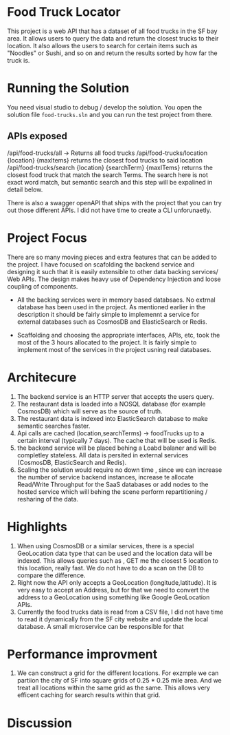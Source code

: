 # Food Truck Locator
This project is a web API that has a dataset of all food trucks in the SF bay area. It allows users to query the data and return the closest trucks to their location. It also allows the users to search for certain items such as "Noodles" or Sushi, and so on and return the results sorted by how far the truck is.

# Running the Solution
You need visual studio to debug / develop the solution. You open the solution file `food-trucks.sln` and you can run the test project from there.

## APIs exposed
/api/food-trucks/all     -> Returns all food trucks
/api/food-trucks/location {location} {maxItems}   returns the closest food trucks to said location
/api/food-trucks/search  {location} {searchTerm} {maxITems} returns the closest food truck that match the search Terms. The search here is not exact word match, but semantic search and this step will be expalined in detail below.

There is also a swagger openAPI that ships with the project that you can try out those different APIs. I did not have time to create a CLI unforunaetly.
# Project Focus
There are so many moving pieces and extra features that can be added to the project. I have focused on scafolding the backend service and designing it such that it is easily extensible to other data backing services/ Web APIs. The design makes heavy use of Dependency Injection and loose coupling of components.

- All the backing services were in memory based databsaes. No extrnal database has been used in the project. As mentioned earlier in the description it should be fairly simple to implemennt a service for external databases such as CosmosDB and ElasticSearch or Redis. 

- Scaffolding and choosing the appropriate interfaces, APIs, etc, took the most of the 3 hours allocated to the project. It is fairly simple to implement most of the services in the project usning real databases.

# Architecure
1. The backend service is an HTTP server that accepts the users query.
2. The restaurant data is loaded into a NOSQL database (for example CosmosDB) which will serve as the source of truth.
3. The restaurant data is indexed into ElasticSearch database to make semantic searches faster.
4. Api calls are cached (location,searchTerms) -> foodTrucks up to a certain interval (typically 7 days). The cache that will be used is Redis.
5. the backend service will be placed behing a Loabd balaner and will be completley stateless. All data is persited in external services (CosmosDB, ElasticSearch and Redis).
6. Scaling the solution would require no down time , since we can increase the number of service backend instances, increase te allocate Read/Write Throughput for the SaaS databases or add nodes to the hosted service which will behing the scene perform repartitioning / resharing of the data.

# Highlights
1. When using CosmosDB or a similar services, there is a special GeoLocation data type that can be used and the location data will be indexed. This allows queries such as , GET me the closest 5 location to this location, really fast. We do not have to do a scan on the DB to compare the difference.
2. Right now the API only accepts a GeoLocation (longitude,latitude). It is very easy to accept an Address, but for that we need to convert the address to a GeoLocation using something like Google GeoLocation APIs.
3. Currently the food trucks data is read from a CSV file, I did not have time to read it dynamically from the SF city website and update the local database. A small microservice can be responsible for that

# Performance improvment
1. We can construct a grid for the different locations. For exzmple we can partiion the city of SF into square grids of 0.25 * 0.25 mile area. And we treat all locations within the same grid as the same. This allows very efficent caching for search results within that grid.

# Discussion

